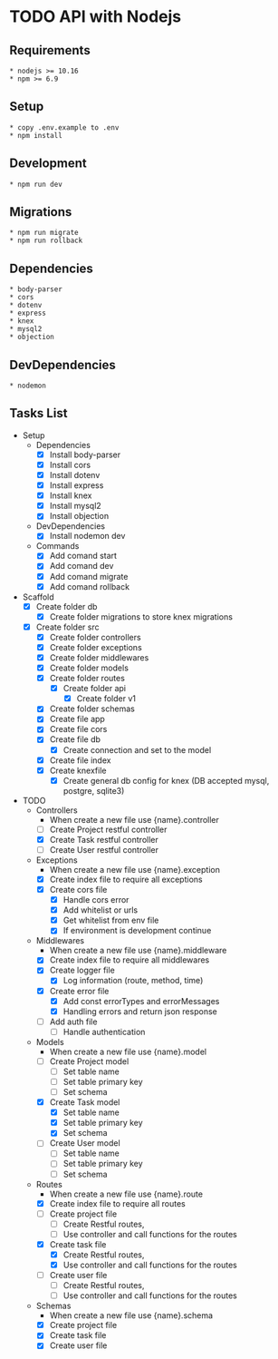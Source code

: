 # TODO API with Nodejs

## Requirements

    * nodejs >= 10.16
    * npm >= 6.9

## Setup

    * copy .env.example to .env
    * npm install
    
## Development

    * npm run dev

## Migrations
    * npm run migrate
    * npm run rollback

## Dependencies

    * body-parser
    * cors
    * dotenv
    * express
    * knex
    * mysql2
    * objection

## DevDependencies

    * nodemon

## Tasks List

*   Setup 
    *   Dependencies
        * [x] Install body-parser
        * [x] Install cors
        * [x] Install dotenv
        * [x] Install express
        * [x] Install knex
        * [x] Install mysql2
        * [x] Install objection
    *   DevDependencies
        * [x] Install nodemon dev
    *   Commands
        * [x] Add comand start
        * [x] Add comand dev
        * [x] Add comand migrate
        * [x] Add comand rollback

*   Scaffold
    * [x] Create folder db
        * [x] Create folder migrations to store knex migrations
    * [x] Create folder src
        * [x] Create folder controllers
        * [x] Create folder exceptions
        * [x] Create folder middlewares
        * [x] Create folder models
        * [x] Create folder routes
            * [x] Create folder api
                * [x] Create folder v1
        * [x] Create folder schemas
        * [x] Create file app
        * [x] Create file cors
        * [x] Create file db
            * [x] Create connection and set to the model
        * [x] Create file index
        * [x] Create knexfile
            * [x] Create general db config for knex (DB accepted mysql, postgre, sqlite3)

*   TODO
    *   Controllers 
        * When create a new file use {name}.controller
        * [ ] Create Project restful controller
        * [x] Create Task restful controller
        * [ ] Create User restful controller
    *   Exceptions 
        * When create a new file use {name}.exception
        * [x] Create index file  to require all exceptions
        * [x] Create cors file
            * [x] Handle cors error
            * [x] Add whitelist or urls
            * [x] Get whitelist from env file
            * [x] If environment is development continue
    *   Middlewares
        * When create a new file use {name}.middleware
        * [x] Create index file to require all middlewares
        * [x] Create logger file 
            * [x] Log information (route, method, time) 
        * [x] Create error file 
            * [x] Add const errorTypes and errorMessages  
            * [x] Handling errors and return json response 
        * [ ] Add auth file
            * [ ] Handle authentication
    *   Models 
        * When create a new file use {name}.model
        * [ ] Create Project model
            * [ ] Set table name
            * [ ] Set table primary key
            * [ ] Set schema
        * [x] Create Task model
            * [x] Set table name
            * [x] Set table primary key
            * [x] Set schema
        * [ ] Create User model
            * [ ] Set table name
            * [ ] Set table primary key
            * [ ] Set schema
    *   Routes 
        * When create a new file use {name}.route
        * [x] Create index file  to require all routes
        * [ ] Create project file
            * [ ] Create Restful routes, 
            * [ ] Use controller and call functions for the routes
        * [x] Create task file
            * [x] Create Restful routes, 
            * [x] Use controller and call functions for the routes 
        * [ ] Create user file
            * [ ] Create Restful routes, 
            * [ ] Use controller and call functions for the routes
    *   Schemas
        * When create a new file use {name}.schema
        * [x] Create project file
        * [x] Create task file
        * [x] Create user file